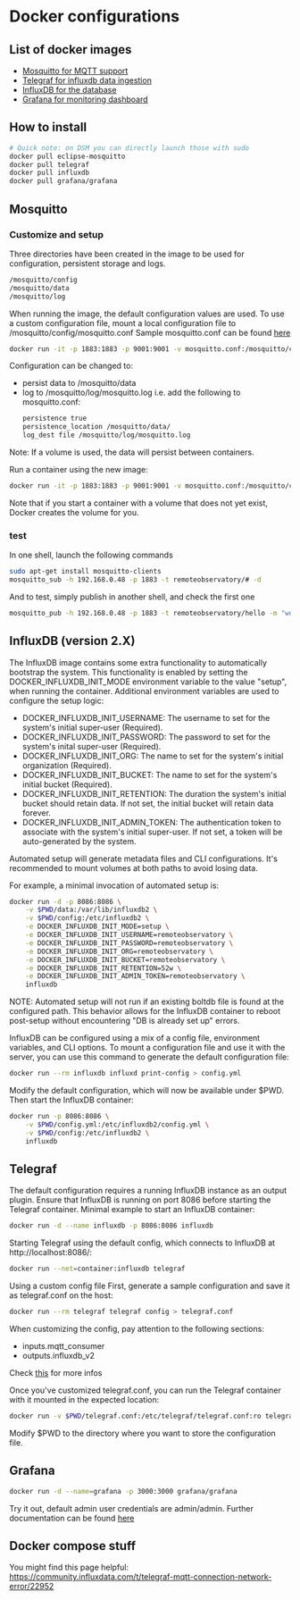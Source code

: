 # Docker configurations

## List of docker images

* [Mosquitto for MQTT support](https://hub.docker.com/_/eclipse-mosquitto)
* [Telegraf for influxdb data ingestion](https://registry.hub.docker.com/_/telegraf/)
* [InfluxDB for the database](https://registry.hub.docker.com/_/influxdb/)
* [Grafana for monitoring dashboard](https://registry.hub.docker.com/r/grafana/grafana)

## How to install
  ```bash
  # Quick note: on DSM you can directly launch those with sudo
  docker pull eclipse-mosquitto
  docker pull telegraf
  docker pull influxdb
  docker pull grafana/grafana
  ```

## Mosquitto

### Customize and setup
Three directories have been created in the image to be used for configuration, persistent storage and logs.

  ```bash
  /mosquitto/config
  /mosquitto/data
  /mosquitto/log
  ```
When running the image, the default configuration values are used. To use a custom configuration file, mount a local configuration file to /mosquitto/config/mosquitto.conf
Sample mosquitto.conf can be found [here](https://github.com/eclipse/mosquitto)

  ```bash
  docker run -it -p 1883:1883 -p 9001:9001 -v mosquitto.conf:/mosquitto/config/mosquitto.conf eclipse-mosquitto
  ```
Configuration can be changed to:

* persist data to /mosquitto/data
* log to /mosquitto/log/mosquitto.log
i.e. add the following to mosquitto.conf:
  ```bash
  persistence true
  persistence_location /mosquitto/data/
  log_dest file /mosquitto/log/mosquitto.log
  ```
Note: If a volume is used, the data will persist between containers.

Run a container using the new image:

  ```bash
  docker run -it -p 1883:1883 -p 9001:9001 -v mosquitto.conf:/mosquitto/config/mosquitto.conf -v /mosquitto/data -v /mosquitto/log eclipse-mosquitto
  ```
Note that if you start a container with a volume that does not yet exist, Docker creates the volume for you. 

### test

In one shell, launch the following commands
  ```bash
  sudo apt-get install mosquitto-clients
  mosquitto_sub -h 192.168.0.48 -p 1883 -t remoteobservatory/# -d
  ```
  And to test, simply publish in another shell, and check the first one
  ```bash
  mosquitto_pub -h 192.168.0.48 -p 1883 -t remoteobservatory/hello -m "world" -d
  ```

## InfluxDB (version 2.X)

The InfluxDB image contains some extra functionality to automatically bootstrap the system. This functionality is enabled by setting the DOCKER_INFLUXDB_INIT_MODE environment variable to the value "setup", when running the container. Additional environment variables are used to configure the setup logic:

* DOCKER_INFLUXDB_INIT_USERNAME: The username to set for the system's initial super-user (Required).
* DOCKER_INFLUXDB_INIT_PASSWORD: The password to set for the system's inital super-user (Required).
* DOCKER_INFLUXDB_INIT_ORG: The name to set for the system's initial organization (Required).
* DOCKER_INFLUXDB_INIT_BUCKET: The name to set for the system's initial bucket (Required).
* DOCKER_INFLUXDB_INIT_RETENTION: The duration the system's initial bucket should retain data. If not set, the initial bucket will retain data forever.
* DOCKER_INFLUXDB_INIT_ADMIN_TOKEN: The authentication token to associate with the system's initial super-user. If not set, a token will be auto-generated by the system.

Automated setup will generate metadata files and CLI configurations. It's recommended to mount volumes at both paths to avoid losing data.

For example, a minimal invocation of automated setup is:

  ```bash
  docker run -d -p 8086:8086 \
      -v $PWD/data:/var/lib/influxdb2 \
      -v $PWD/config:/etc/influxdb2 \
      -e DOCKER_INFLUXDB_INIT_MODE=setup \
      -e DOCKER_INFLUXDB_INIT_USERNAME=remoteobservatory \
      -e DOCKER_INFLUXDB_INIT_PASSWORD=remoteobservatory \
      -e DOCKER_INFLUXDB_INIT_ORG=remoteobservatory \
      -e DOCKER_INFLUXDB_INIT_BUCKET=remoteobservatory \
      -e DOCKER_INFLUXDB_INIT_RETENTION=52w \
      -e DOCKER_INFLUXDB_INIT_ADMIN_TOKEN=remoteobservatory \
      influxdb
  ```

NOTE: Automated setup will not run if an existing boltdb file is found at the configured path. This behavior allows for the InfluxDB container to reboot post-setup without encountering "DB is already set up" errors.



InfluxDB can be configured using a mix of a config file, environment variables, and CLI options. To mount a configuration file and use it with the server, you can use this command to generate the default configuration file:

  ```bash
  docker run --rm influxdb influxd print-config > config.yml
  ```
Modify the default configuration, which will now be available under $PWD. Then start the InfluxDB container:

  ```bash
  docker run -p 8086:8086 \
      -v $PWD/config.yml:/etc/influxdb2/config.yml \
      -v $PWD/config:/etc/influxdb2 \
      influxdb
  ```

## Telegraf

The default configuration requires a running InfluxDB instance as an output plugin. Ensure that InfluxDB is running on port 8086 before starting the Telegraf container.
Minimal example to start an InfluxDB container:

  ```bash
  docker run -d --name influxdb -p 8086:8086 influxdb
  ```
Starting Telegraf using the default config, which connects to InfluxDB at http://localhost:8086/:

  ```bash
  docker run --net=container:influxdb telegraf
  ```
Using a custom config file
First, generate a sample configuration and save it as telegraf.conf on the host:

  ```bash
  docker run --rm telegraf telegraf config > telegraf.conf
  ```
When customizing the config, pay attention to the following sections:
* inputs.mqtt_consumer
* outputs.influxdb_v2

Check [this](https://www.influxdata.com/blog/mqtt-topic-payload-parsing-telegraf/) for more infos

Once you've customized telegraf.conf, you can run the Telegraf container with it mounted in the expected location:

  ```bash
  docker run -v $PWD/telegraf.conf:/etc/telegraf/telegraf.conf:ro telegraf
  ```
Modify $PWD to the directory where you want to store the configuration file.



## Grafana

  ```bash
  docker run -d --name=grafana -p 3000:3000 grafana/grafana
  ```

Try it out, default admin user credentials are admin/admin.
Further documentation can be found [here](http://docs.grafana.org/installation/docker/)



## Docker compose stuff
You might find this page helpful: https://community.influxdata.com/t/telegraf-mqtt-connection-network-error/22952
